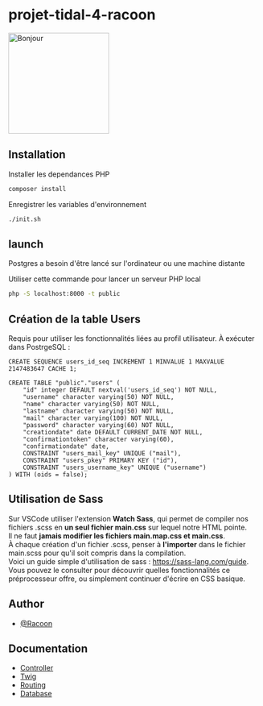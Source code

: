 # projet-tidal-4-racoon



<img src="https://images.alphacoders.com/596/thumb-1920-596047.jpg" alt="Bonjour" width="200"/>


## Installation

Installer les dependances PHP

```bash
composer install
```

Enregistrer les variables d'environnement

```bash
./init.sh
```

## launch
Postgres a besoin d'être lancé sur l'ordinateur ou une machine distante

Utiliser cette commande pour lancer un serveur PHP local

```bash
php -S localhost:8000 -t public
```

## Création de la table Users 
Requis pour utiliser les fonctionnalités liées au profil utilisateur.
À exécuter dans PostrgeSQL : 
```
CREATE SEQUENCE users_id_seq INCREMENT 1 MINVALUE 1 MAXVALUE 2147483647 CACHE 1;

CREATE TABLE "public"."users" (
    "id" integer DEFAULT nextval('users_id_seq') NOT NULL,
    "username" character varying(50) NOT NULL,
    "name" character varying(50) NOT NULL,
    "lastname" character varying(50) NOT NULL,
    "mail" character varying(100) NOT NULL,
    "password" character varying(60) NOT NULL,
    "creationdate" date DEFAULT CURRENT_DATE NOT NULL,
    "confirmationtoken" character varying(60),
    "confirmationdate" date,
    CONSTRAINT "users_mail_key" UNIQUE ("mail"),
    CONSTRAINT "users_pkey" PRIMARY KEY ("id"),
    CONSTRAINT "users_username_key" UNIQUE ("username")
) WITH (oids = false);

```

## Utilisation de Sass  

Sur VSCode utiliser l'extension __Watch Sass__, qui permet de compiler nos fichiers .scss en __un seul fichier main.css__ sur lequel notre HTML pointe.  
Il ne faut __jamais modifier les fichiers main.map.css et main.css__.  
À chaque création d'un fichier .scss, penser à __l'importer__ dans le fichier main.scss pour qu'il soit compris dans la compilation.  
Voici un guide simple d'utilisation de sass : https://sass-lang.com/guide. Vous pouvez le consulter pour découvrir quelles fonctionnalités ce préprocesseur offre, ou simplement continuer d'écrire en CSS basique.   

## Author
- [@Racoon](https://github.com/cpe-lyon/projet-tidal-4-racoon)

## Documentation

- [Controller](docs/controller.md)
- [Twig](docs/twig.md)
- [Routing](docs/routing.md)
- [Database](docs/database.md)
